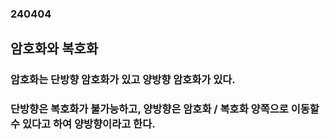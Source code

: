 ### 240404
## 암호화와 복호화
### 암호화는 단방향 암호화가 있고 양방향 암호화가 있다.
### 단방향은 복호화가 불가능하고, 양방향은 암호화 / 복호화 양쪽으로 이동할 수 있다고 하여 양방향이라고 한다.

